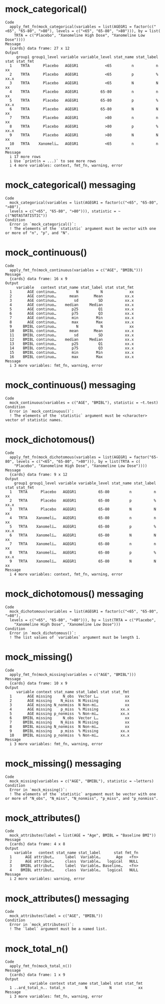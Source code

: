 # mock_categorical()

    Code
      apply_fmt_fn(mock_categorical(variables = list(AGEGR1 = factor(c("<65", "65-80", ">80"), levels = c("<65", "65-80", ">80"))), by = list(
        TRTA = c("Placebo", "Xanomeline High Dose", "Xanomeline Low Dose"))))
    Message
      {cards} data frame: 27 x 12
    Output
         group1 group1_level variable variable_level stat_name stat_label stat stat_fmt
      1    TRTA      Placebo   AGEGR1            <65         n          n            xx
      2    TRTA      Placebo   AGEGR1            <65         p          %          xx.x
      3    TRTA      Placebo   AGEGR1            <65         N          N            xx
      4    TRTA      Placebo   AGEGR1          65-80         n          n            xx
      5    TRTA      Placebo   AGEGR1          65-80         p          %          xx.x
      6    TRTA      Placebo   AGEGR1          65-80         N          N            xx
      7    TRTA      Placebo   AGEGR1            >80         n          n            xx
      8    TRTA      Placebo   AGEGR1            >80         p          %          xx.x
      9    TRTA      Placebo   AGEGR1            >80         N          N            xx
      10   TRTA    Xanomeli…   AGEGR1            <65         n          n            xx
    Message
      i 17 more rows
      i Use `print(n = ...)` to see more rows
      i 4 more variables: context, fmt_fn, warning, error

# mock_categorical() messaging

    Code
      mock_categorical(variables = list(AGEGR1 = factor(c("<65", "65-80", ">80"),
      levels = c("<65", "65-80", ">80"))), statistic = ~ c("NOTASTATISTIC"))
    Condition
      Error in `mock_categorical()`:
      ! The elements of the `statistic` argument must be vector with one or more of "n", "p", and "N".

# mock_continuous()

    Code
      apply_fmt_fn(mock_continuous(variables = c("AGE", "BMIBL")))
    Message
      {cards} data frame: 16 x 9
    Output
         variable   context stat_name stat_label stat stat_fmt
      1       AGE continuo…         N          N            xx
      2       AGE continuo…      mean       Mean          xx.x
      3       AGE continuo…        sd         SD          xx.x
      4       AGE continuo…    median     Median          xx.x
      5       AGE continuo…       p25         Q1          xx.x
      6       AGE continuo…       p75         Q3          xx.x
      7       AGE continuo…       min        Min          xx.x
      8       AGE continuo…       max        Max          xx.x
      9     BMIBL continuo…         N          N            xx
      10    BMIBL continuo…      mean       Mean          xx.x
      11    BMIBL continuo…        sd         SD          xx.x
      12    BMIBL continuo…    median     Median          xx.x
      13    BMIBL continuo…       p25         Q1          xx.x
      14    BMIBL continuo…       p75         Q3          xx.x
      15    BMIBL continuo…       min        Min          xx.x
      16    BMIBL continuo…       max        Max          xx.x
    Message
      i 3 more variables: fmt_fn, warning, error

# mock_continuous() messaging

    Code
      mock_continuous(variables = c("AGE", "BMIBL"), statistic = ~t.test)
    Condition
      Error in `mock_continuous()`:
      ! The elements of the `statistic` argument must be <character> vector of statistic names.

# mock_dichotomous()

    Code
      apply_fmt_fn(mock_dichotomous(variables = list(AGEGR1 = factor("65-80", levels = c("<65", "65-80", ">80"))), by = list(TRTA = c(
        "Placebo", "Xanomeline High Dose", "Xanomeline Low Dose"))))
    Message
      {cards} data frame: 9 x 12
    Output
        group1 group1_level variable variable_level stat_name stat_label stat stat_fmt
      1   TRTA      Placebo   AGEGR1          65-80         n          n            xx
      2   TRTA      Placebo   AGEGR1          65-80         p          %          xx.x
      3   TRTA      Placebo   AGEGR1          65-80         N          N            xx
      4   TRTA    Xanomeli…   AGEGR1          65-80         n          n            xx
      5   TRTA    Xanomeli…   AGEGR1          65-80         p          %          xx.x
      6   TRTA    Xanomeli…   AGEGR1          65-80         N          N            xx
      7   TRTA    Xanomeli…   AGEGR1          65-80         n          n            xx
      8   TRTA    Xanomeli…   AGEGR1          65-80         p          %          xx.x
      9   TRTA    Xanomeli…   AGEGR1          65-80         N          N            xx
    Message
      i 4 more variables: context, fmt_fn, warning, error

# mock_dichotomous() messaging

    Code
      mock_dichotomous(variables = list(AGEGR1 = factor(c("<65", "65-80", ">80"),
      levels = c("<65", "65-80", ">80"))), by = list(TRTA = c("Placebo",
        "Xanomeline High Dose", "Xanomeline Low Dose")))
    Condition
      Error in `mock_dichotomous()`:
      ! The list values of `variables` argument must be length 1.

# mock_missing()

    Code
      apply_fmt_fn(mock_missing(variables = c("AGE", "BMIBL")))
    Message
      {cards} data frame: 10 x 9
    Output
         variable context stat_name stat_label stat stat_fmt
      1       AGE missing     N_obs  Vector L…            xx
      2       AGE missing    N_miss  N Missing            xx
      3       AGE missing N_nonmiss  N Non-mi…            xx
      4       AGE missing    p_miss  % Missing          xx.x
      5       AGE missing p_nonmiss  % Non-mi…          xx.x
      6     BMIBL missing     N_obs  Vector L…            xx
      7     BMIBL missing    N_miss  N Missing            xx
      8     BMIBL missing N_nonmiss  N Non-mi…            xx
      9     BMIBL missing    p_miss  % Missing          xx.x
      10    BMIBL missing p_nonmiss  % Non-mi…          xx.x
    Message
      i 3 more variables: fmt_fn, warning, error

# mock_missing() messaging

    Code
      mock_missing(variables = c("AGE", "BMIBL"), statistic = ~letters)
    Condition
      Error in `mock_missing()`:
      ! The elements of the `statistic` argument must be vector with one or more of "N_obs", "N_miss", "N_nonmiss", "p_miss", and "p_nonmiss".

# mock_attributes()

    Code
      mock_attributes(label = list(AGE = "Age", BMIBL = "Baseline BMI"))
    Message
      {cards} data frame: 4 x 8
    Output
        variable   context stat_name stat_label      stat fmt_fn
      1      AGE attribut…     label  Variable…       Age   <fn>
      2      AGE attribut…     class  Variable…   logical   NULL
      3    BMIBL attribut…     label  Variable… Baseline…   <fn>
      4    BMIBL attribut…     class  Variable…   logical   NULL
    Message
      i 2 more variables: warning, error

# mock_attributes() messaging

    Code
      mock_attributes(label = c("AGE", "BMIBL"))
    Condition
      Error in `mock_attributes()`:
      ! The `label` argument must be a named list.

# mock_total_n()

    Code
      apply_fmt_fn(mock_total_n())
    Message
      {cards} data frame: 1 x 9
    Output
               variable context stat_name stat_label stat stat_fmt
      1 ..ard_total_n.. total_n         N          N            xx
    Message
      i 3 more variables: fmt_fn, warning, error

